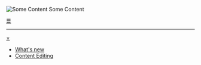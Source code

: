 ![Some Content](https://upload.wikimedia.org/wikipedia/commons/4/48/Markdown-mark.svg "") Some Content

[&#9776;](#menu)

---

[&times;](#)
- [What's new](whats-new.html)
- [Content Editing](edit-content.html)